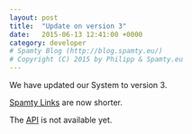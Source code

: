 ```yaml
---
layout: post
title:  "Update on version 3"
date:   2015-06-13 12:41:00 +0000
category: developer
# Spamty Blog (http://blog.spamty.eu/)
# Copyright (C) 2015 by Philipp & Spamty.eu
---
```

We have updated our System to version 3. 

[Spamty Links](http://spamty.eu/en/encryption_v3.php) are now shorter.

The [API](http://dev.spamty.eu/) is not available yet.